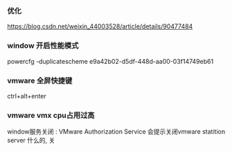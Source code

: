 ### 优化
https://blog.csdn.net/weixin_44003528/article/details/90477484

### window 开启性能模式
 powercfg -duplicatescheme e9a42b02-d5df-448d-aa00-03f14749eb61

### vmware 全屏快捷键
ctrl+alt+enter



### vmware vmx cpu占用过高
window服务关闭 : VMware Authorization Service
会提示关闭vmware statition server 什么的, 关

